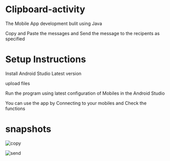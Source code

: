 # Clipboard-activity

The Mobile App development bulit using Java 

Copy and Paste the messages and Send the message to the recipents as specified

# Setup Instructions

Install Android Studio Latest version

upload files

Run the program using latest configuration of Mobiles in the Android Studio

You can use the app by Connecting to your mobiles and Check the functions

# snapshots

![copy](https://github.com/Dhruvi-2002/Clipboard-activity/assets/129416314/2b3ecbdb-f04c-43f2-bb0d-ffef2018da7e)

![send](https://github.com/Dhruvi-2002/Clipboard-activity/assets/129416314/e4d7eef7-0a85-4aa2-960d-2a4ae0d77ac0)
